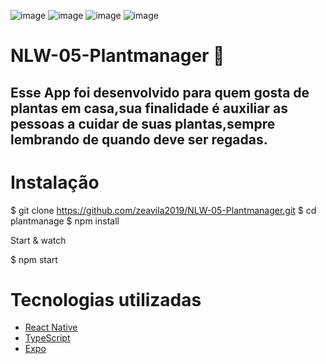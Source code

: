 ![image](https://user-images.githubusercontent.com/54275870/116239269-d3e5ec00-a738-11eb-9448-4fb5cfa5816c.png)
![image](https://user-images.githubusercontent.com/54275870/116239432-02fc5d80-a739-11eb-8d69-0b62faf49955.png)
![image](https://user-images.githubusercontent.com/54275870/116239568-2f17de80-a739-11eb-9c3b-121a104eab51.png)
![image](https://user-images.githubusercontent.com/54275870/116240373-2247ba80-a73a-11eb-851a-a913d4ac7fd7.png)







# NLW-05-Plantmanager 🌱
## Esse App foi desenvolvido para quem gosta de plantas em casa,sua finalidade é auxiliar as pessoas a cuidar de suas plantas,sempre lembrando de quando deve ser regadas.





# Instalação

$ git clone https://github.com/zeavila2019/NLW-05-Plantmanager.git
$ cd plantmanage
$ npm install

Start & watch

$ npm start

# Tecnologias utilizadas
- [React Native](https://reactnative.dev/)
- [TypeScript](https://www.typescriptlang.org/)
- [Expo](https://expo.io/)

